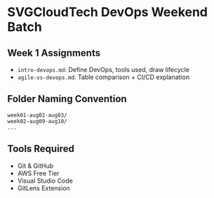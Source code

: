 # SVGCloudTech DevOps Weekend Batch 

## Week 1 Assignments
- `intro-devops.md`: Define DevOps, tools used, draw lifecycle
- `agile-vs-devops.md`: Table comparison + CI/CD explanation

## Folder Naming Convention
```
week01-aug02-aug03/
week02-aug09-aug10/
...
```

## Tools Required
- Git & GitHub
- AWS Free Tier
- Visual Studio Code
- GitLens Extension
